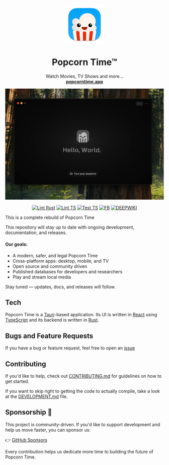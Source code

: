 <div align="center">
   <img align="center" width="128px" src="crates/popcorntime-tauri/icons/128x128@2x.png" />
	<h1 align="center"><b>Popcorn Time™</b></h1>
	<p align="center">
		Watch Movies, TV Shows and more...
    <br />
    <a href="https://popcorntime.app"><strong>popcorntime.app</strong></a>
  </p>

![popcorntime](/resources/screenshot.jpg)

[![Lint Rust][b-lr]][l-lr] [![Lint TS][b-lt]][l-lt] [![Test TS][b-tt]][l-tt] [![FB][b-fb]][l-fb] [![DEEPWIKI][b-dw]][l-dw]

</div>

[b-lr]: https://github.com/popcorntime/popcorntime/actions/workflows/lint-rust.yaml/badge.svg?branch=dev
[l-lr]: https://github.com/popcorntime/popcorntime/actions/workflows/lint-rust.yaml
[b-lt]: https://github.com/popcorntime/popcorntime/actions/workflows/lint-ts.yaml/badge.svg?branch=dev
[l-lt]: https://github.com/popcorntime/popcorntime/actions/workflows/lint-ts.yaml
[b-tt]: https://github.com/popcorntime/popcorntime/actions/workflows/test-ts.yaml/badge.svg?branch=dev
[l-tt]: https://github.com/popcorntime/popcorntime/actions/workflows/test-ts.yaml
[b-fb]: https://img.shields.io/badge/Facebook-blue?logo=facebook&logoColor=white
[l-fb]: https://facebook.com/popcorntimetv
[b-dw]: https://deepwiki.com/badge.svg
[l-dw]: https://deepwiki.com/popcorntime/popcorntime

This is a complete rebuild of Popcorn Time

This repository will stay up to date with ongoing development, documentation, and releases.

#### Our goals:

- A modern, safer, and legal Popcorn Time
- Cross-platform apps: desktop, mobile, and TV
- Open source and community driven
- Published databases for developers and researchers
- Play and stream local media

Stay tuned — updates, docs, and releases will follow.

## Tech

Popcorn Time is a [Tauri](https://tauri.app/)-based application. Its UI is written in [React](https://react.dev/) using [TypeScript](https://www.typescriptlang.org) and its backend is written in [Rust](https://www.rust-lang.org/).

## Bugs and Feature Requests

If you have a bug or feature request, feel free to open an [issue](https://github.com/popcorntime/popcorntime/issues/new)

## Contributing

If you'd like to help, check out [CONTRIBUTING.md](CONTRIBUTING.md) for guidelines on how to get started.

If you want to skip right to getting the code to actually compile, take a look at the [DEVELOPMENT.md](DEVELOPMENT.md) file.

## Sponsorship 💜

This project is community-driven. If you'd like to support development and help us move faster, you can sponsor us:

👉 [GitHub Sponsors](https://github.com/sponsors/popcorntime)

Every contribution helps us dedicate more time to building the future of Popcorn Time.

